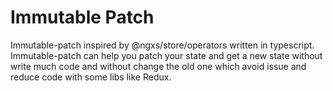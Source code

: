# Immutable Patch

Immutable-patch inspired by @ngxs/store/operators written in typescript. Immutable-patch can help you patch your state and get a new state without write much code and without change the old one which avoid issue and reduce code with some libs like Redux.
